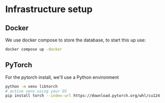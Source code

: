 # Infrastructure setup

## Docker

We use docker compose to store the database, to start this up use:

```bash
docker compose up -docker
```

## PyTorch

For the pytorch install, we'll use a Python environment

```bash
python -m venv libtorch
# active venv using your OS
pip install torch --index-url https://download.pytorch.org/whl/cu124
```
